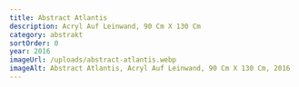 ```yaml
---
title: Abstract Atlantis
description: Acryl Auf Leinwand, 90 Cm X 130 Cm
category: abstrakt
sortOrder: 0
year: 2016
imageUrl: /uploads/abstract-atlantis.webp
imageAlt: Abstract Atlantis, Acryl Auf Leinwand, 90 Cm X 130 Cm, 2016
---
```

